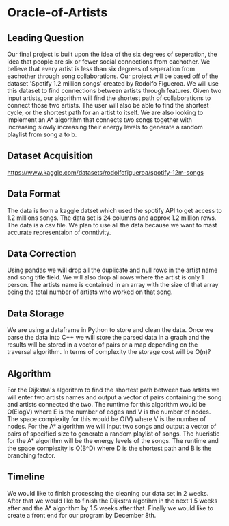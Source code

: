 # Oracle-of-Artists
## Leading Question 

Our final project is built upon the idea of the six degrees of seperation, the idea that people are six or fewer social connections from eachother. We believe that every artist is less than six degrees of seperation from eachother through song collaborations. Our project will be based off of the dataset 'Spotify 1.2 million songs' created by Rodolfo Figueroa. We will use this dataset to find connections between artists through features. Given two input artists, our algorithm will find the shortest path of collaborations to connect those two artists. The user will also be able to find the shortest cycle, or the shortest path for an artist to itself. We are also looking to implement an A* algorithm that connects two songs together with increasing slowly increasing their energy levels to generate a random playlist from song a to b.

## Dataset Acquisition
https://www.kaggle.com/datasets/rodolfofigueroa/spotify-12m-songs
## Data Format

The data is from a kaggle datset which used the spotify API to get access to 1.2 millions songs. The data set is 24 columns and approx 1.2 million rows. The data is a csv file. We plan to use all the data because we want to mast accurate representaion of conntivity. 

## Data Correction

Using pandas we will drop all the duplicate and null rows in the artist name and song title field. We will also drop all rows where the artist is only 1 person. The artists name is contained in an array with the size of that array being the total number of artists who worked on that song. 

## Data Storage
We are using a dataframe in Python to store and clean the data. Once we parse the data into C++ we will store the parsed data in a graph and the results will be stored in a vector of pairs or a map depending on the traversal algorithm. In terms of complexity the storage cost will be O(n)?

## Algorithm 
For the Dijkstra's algorithm to find the shortest path between two artists we will enter two artists names and output a vector of pairs containing the song and artists connected the two. The runtime for this algorithm would be O(ElogV) where E is the number of edges and V is the number of nodes. The space complexity for this would be O(V) where V is the number of nodes. For the A* algorithm we will input two songs and output a vector of pairs of specified size to generate a random playlist of songs. The hueristic for the A* algorithm will be the energy levels of the songs. The runtime and the space complexity is O(B^D) where D is the shortest path and B is the branching factor.
## Timeline

We would like to finish processing the cleaning our data set in 2 weeks. After that we would like to finish the Dijkstra algotihm in the next 1.5 weeks after and the A* algorithm by 1.5 weeks after that. Finally we would like to create a front end for our program by December 8th. 
